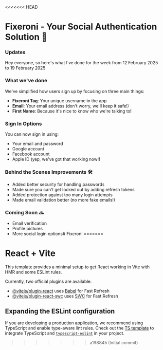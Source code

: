 <<<<<<< HEAD
# Fixeroni - Your Social Authentication Solution 🚀

### Updates
Hey everyone, so here's what I've done for the week from 12 February 2025 to 19 February 2025

### What we've done
We've simplified how users sign up by focusing on three main things:
- **Fixeroni Tag**: Your unique username in the app
- **Email**: Your email address (don't worry, we'll keep it safe!)
- **First Name**: Because it's nice to know who we're talking to!

### Sign In Options
You can now sign in using:
- Your email and password
- Google account
- Facebook account
- Apple ID (yep, we've got that working now!)

### Behind the Scenes Improvements 🛠
- Added better security for handling passwords
- Made sure you can't get locked out by adding refresh tokens
- Added protection against too many login attempts
- Made email validation better (no more fake emails!)

### Coming Soon 🔜
- Email verification
- Profile pictures
- More social login options# Fixeroni
=======
# React + Vite

This template provides a minimal setup to get React working in Vite with HMR and some ESLint rules.

Currently, two official plugins are available:

- [@vitejs/plugin-react](https://github.com/vitejs/vite-plugin-react/blob/main/packages/plugin-react/README.md) uses [Babel](https://babeljs.io/) for Fast Refresh
- [@vitejs/plugin-react-swc](https://github.com/vitejs/vite-plugin-react-swc) uses [SWC](https://swc.rs/) for Fast Refresh

## Expanding the ESLint configuration

If you are developing a production application, we recommend using TypeScript and enable type-aware lint rules. Check out the [TS template](https://github.com/vitejs/vite/tree/main/packages/create-vite/template-react-ts) to integrate TypeScript and [`typescript-eslint`](https://typescript-eslint.io) in your project.
>>>>>>> a198845 (Initial commit)
